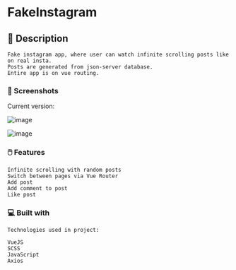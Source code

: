# FakeInstagram

## 🚀 Description

```
Fake instagram app, where user can watch infinite scrolling posts like on real insta.
Posts are generated from json-server database.
Entire app is on vue routing.

```

### 📸 Screenshots

Current version:

![image](https://user-images.githubusercontent.com/94081512/199358743-d2241e3a-aafd-4f60-954f-05d7b417b33b.png)

![image](https://user-images.githubusercontent.com/94081512/199358836-11adebd7-ed78-404b-a4e1-20446a2d2476.png)

### 🖱️ Features

```
Infinite scrolling with random posts
Switch between pages via Vue Router
Add post
Add comment to post
Like post

```

### 💻 Built with

```
Technologies used in project:

VueJS
SCSS
JavaScript
Axios
```
